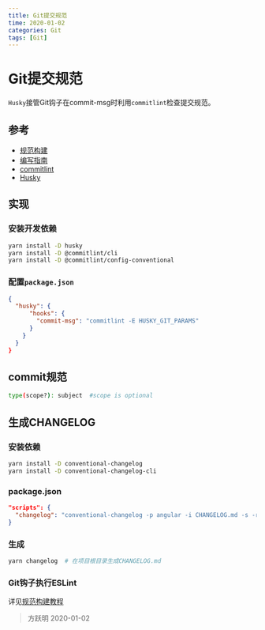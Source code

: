 ```yaml
---
title: Git提交规范
time: 2020-01-02
categories: Git
tags: [Git]
---
```


# Git提交规范

`Husky`接管Git钩子在commit-msg时利用`commitlint`检查提交规范。

## 参考

- [规范构建](https://juejin.im/post/5d1f1e595188254b732b60a3)
- [编写指南](https://www.ruanyifeng.com/blog/2016/01/commit_message_change_log.html)
- [commitlint](https://github.com/conventional-changelog/commitlint)
- [Husky](https://github.com/typicode/husky)

## 实现

### 安装开发依赖

```bash
yarn install -D husky
yarn install -D @commitlint/cli
yarn install -D @commitlint/config-conventional
```

### 配置`package.json`

```json
{
  "husky": {
      "hooks": {
        "commit-msg": "commitlint -E HUSKY_GIT_PARAMS"
      }
    }
  }
}
```

## commit规范

```bash
type(scope?): subject  #scope is optional
```

## 生成CHANGELOG

### 安装依赖

```bash
yarn install -D conventional-changelog
yarn install -D conventional-changelog-cli
```

### package.json

```json
"scripts": {
  "changelog": "conventional-changelog -p angular -i CHANGELOG.md -s -r 0"
}
```

### 生成

```bash
yarn changelog  # 在项目根目录生成CHANGELOG.md
```

### Git钩子执行ESLint

详见[规范构建教程](https://juejin.im/post/5d1f1e595188254b732b60a3)

> 方跃明
> 2020-01-02
